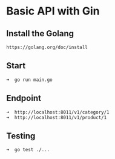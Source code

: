 # Basic API with Gin

## Install the Golang
```
https://golang.org/doc/install
```

## Start
```
➜  go run main.go
```

## Endpoint
```
➜  http://localhost:8011/v1/category/1
➜  http://localhost:8011/v1/product/1
```

## Testing
```
➜  go test ./...
```
